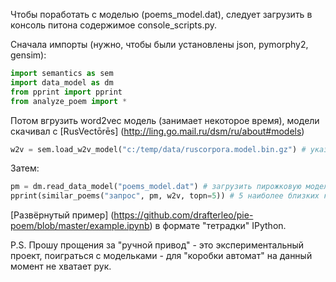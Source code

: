 Чтобы поработать с моделью (poems_model.dat), следует загрузить в консоль питона содержимое console_scripts.py.

Сначала импорты (нужно, чтобы были установлены json, pymorphy2, gensim):
```python
import semantics as sem
import data_model as dm
from pprint import pprint
from analyze_poem import *
```
Потом вгрузить word2vec модель (занимает некоторое время), модели скачивал c [RusVectōrēs] (http://ling.go.mail.ru/dsm/ru/about#models)
```python
w2v = sem.load_w2v_model("c:/temp/data/ruscorpora.model.bin.gz") # указать путь до word2vec модели
```
Затем:
```python
pm = dm.read_data_model("poems_model.dat") # загрузить пирожковую модель
pprint(similar_poems("запрос", pm, w2v, topn=5)) # 5 наиболее близких к "запросу" пирожка
```

[Развёрнутый пример] (https://github.com/drafterleo/pie-poem/blob/master/example.ipynb) в формате "тетрадки" IPython. 

P.S. Прошу прощения за "ручной привод" - это экспериментальный проект, поиграться с модельками - для "коробки автомат" на данный момент не хватает рук.

